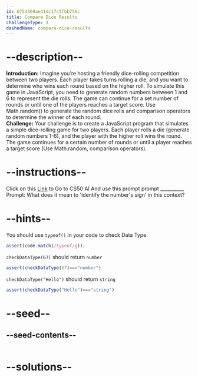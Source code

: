 ```yaml
---
id: 6754369ae41dc17c5fbb756c
title: Compare Dice Results
challengeType: 1
dashedName: compare-dice-results
---
```


# --description--

**Introduction:**
Imagine you’re hosting a friendly dice-rolling competition between two players. Each player takes turns rolling a die, and you want to determine who wins each round based on the higher roll. To simulate this game in JavaScript, you need to generate random numbers between 1 and 6 to represent the die rolls. The game can continue for a set number of rounds or until one of the players reaches a target score. Use Math.random() to generate the random dice rolls and comparison operators to determine the winner of each round.
<br>
**Challenge:**
Your challenge is to create a JavaScript program that simulates a simple dice-rolling game for two players. Each player rolls a die (generate random numbers 1-6), and the player with the higher roll wins the round. The game continues for a certain number of rounds or until a player reaches a target score (Use Math.random, comparison operators).

# --instructions--

Click on this <a href = "https://cs50.ai/chat">Link</a>  to Go to CS50 AI 
And use this prompt prompt __________
Prompt: What does it mean to 'identify the number's sign' in this context?

# --hints--

You should use `typeof()`  in your code to check Data Type.

```js
assert(code.match(/typeof/g));
```

`checkDataType(67)` should return `number`

```js
assert(checkDataType(67)==="number")
```

`checkDataType("Hello")` should return `string`

```js
assert(checkDataType("Hello")==="string")
```

# --seed--
## --seed-contents--

```js

```

# --solutions--

```js

```
